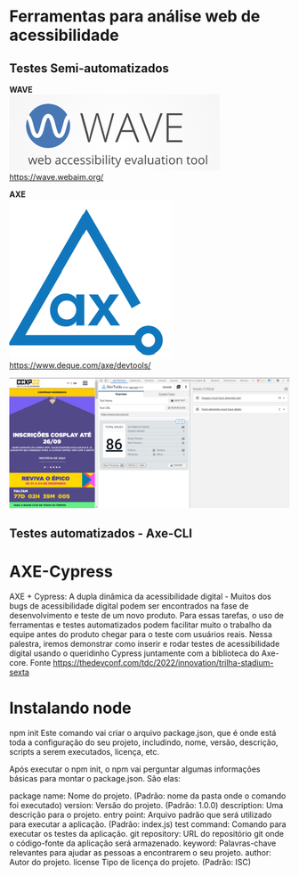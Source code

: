 # Ferramentas para análise web de acessibilidade 

## Testes Semi-automatizados

**WAVE**
<br/>
<img src="img/wave.png" alt="imagem da ferramenta wave">
https://wave.webaim.org/
<br/>


**AXE**
<br/>
<img src="img/axe.png" alt="símbolo da ferramenta axe, na sua cor azul">
https://www.deque.com/axe/devtools/

<img src="img/testeaxe.png" alt="site ccxp com o scanner do axe, onde apresentou 86 erros de acessibilidade">
<br/>

## Testes automatizados - Axe-CLI

# AXE-Cypress
AXE + Cypress: A dupla dinâmica da acessibilidade digital - Muitos dos bugs de acessibilidade digital podem ser encontrados na fase de desenvolvimento e teste de um novo produto. Para essas tarefas, o uso de ferramentas e testes automatizados podem facilitar muito o trabalho da equipe antes do produto chegar para o teste com usuários reais. Nessa palestra, iremos demonstrar como inserir e rodar testes de acessibilidade digital usando o queridinho Cypress juntamente com a biblioteca do Axe-core. Fonte https://thedevconf.com/tdc/2022/innovation/trilha-stadium-sexta

# Instalando node

npm init
Este comando vai criar o arquivo package.json, que é onde está toda a configuração do seu projeto, includindo, nome, versão, descrição, scripts a serem executados, licença, etc.

Após executar o npm init, o npm vai perguntar algumas informações básicas para montar o package.json. São elas:

package name: Nome do projeto. (Padrão: nome da pasta onde o comando foi executado)
version: Versão do projeto. (Padrão: 1.0.0)
description: Uma descrição para o projeto.
entry point: Arquivo padrão que será utilizado para executar a aplicação. (Padrão: index.js)
test command: Comando para executar os testes da aplicação.
git repository: URL do repositório git onde o código-fonte da aplicação será armazenado.
keyword: Palavras-chave relevantes para ajudar as pessoas a encontrarem o seu projeto.
author: Autor do projeto.
license Tipo de licença do projeto. (Padrão: ISC)